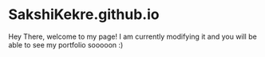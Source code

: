 # SakshiKekre.github.io

Hey There, welcome to my page!
I am currently modifying it and you will be able to see my portfolio sooooon :)
